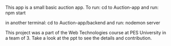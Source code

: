 This app is a small basic auction app.
To run:
cd to Auction-app and run:
npm start

in another terminal:
cd to Auction-app/backend and run:
nodemon server


This project was a part of the Web Technologies course at PES University in a team of 3. Take a look at the ppt to see the details and contribution.
